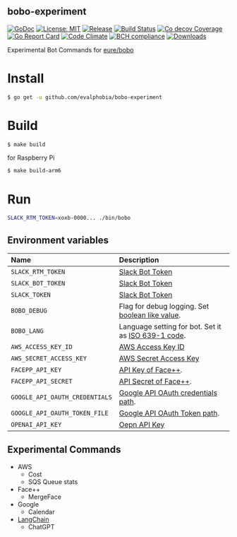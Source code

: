 bobo-experiment
----

[![GoDoc][1]][2] [![License: MIT][3]][4] [![Release][5]][6] [![Build Status][7]][8] [![Co decov Coverage][11]][12] [![Go Report Card][13]][14] [![Code Climate][19]][20] [![BCH compliance][21]][22] [![Downloads][15]][16]

[1]: https://godoc.org/github.com/evalphobia/bobo-experiment?status.svg
[2]: https://godoc.org/github.com/evalphobia/bobo-experiment
[3]: https://img.shields.io/badge/License-MIT-blue.svg
[4]: LICENSE.md
[5]: https://img.shields.io/github/release/evalphobia/bobo-experiment.svg
[6]: https://github.com/evalphobia/bobo-experiment/releases/latest
[7]: https://travis-ci.org/evalphobia/bobo-experiment.svg?branch=master
[8]: https://travis-ci.org/evalphobia/bobo-experiment
[9]: https://coveralls.io/repos/evalphobia/bobo-experiment/badge.svg?branch=master&service=github
[10]: https://coveralls.io/github/evalphobia/bobo-experiment?branch=master
[11]: https://codecov.io/github/evalphobia/bobo-experiment/coverage.svg?branch=master
[12]: https://codecov.io/github/evalphobia/bobo-experiment?branch=master
[13]: https://goreportcard.com/badge/github.com/evalphobia/bobo-experiment
[14]: https://goreportcard.com/report/github.com/evalphobia/bobo-experiment
[15]: https://img.shields.io/github/downloads/evalphobia/bobo-experiment/total.svg?maxAge=1800
[16]: https://github.com/evalphobia/bobo-experiment/releases
[17]: https://img.shields.io/github/stars/evalphobia/bobo-experiment.svg
[18]: https://github.com/evalphobia/bobo-experiment/stargazers
[19]: https://codeclimate.com/github/evalphobia/bobo-experiment/badges/gpa.svg
[20]: https://codeclimate.com/github/evalphobia/bobo-experiment
[21]: https://bettercodehub.com/edge/badge/evalphobia/bobo-experiment?branch=master
[22]: https://bettercodehub.com/



Experimental Bot Commands for [eure/bobo](https://github.com/eure/bobo)


# Install

```bash
$ go get -u github.com/evalphobia/bobo-experiment
```

# Build

```bash
$ make build
```

for Raspberry Pi

```bash
$ make build-arm6
```

# Run

```bash
SLACK_RTM_TOKEN=xoxb-0000... ./bin/bobo
```

## Environment variables

|Name|Description|
|:--|:--|
| `SLACK_RTM_TOKEN` | [Slack Bot Token](https://slack.com/apps/A0F7YS25R-bots) |
| `SLACK_BOT_TOKEN` | [Slack Bot Token](https://slack.com/apps/A0F7YS25R-bots) |
| `SLACK_TOKEN` | [Slack Bot Token](https://slack.com/apps/A0F7YS25R-bots) |
| `BOBO_DEBUG` | Flag for debug logging. Set [boolean like value](https://golang.org/pkg/strconv/#ParseBool). |
| `BOBO_LANG` | Language setting for bot. Set it as [ISO 639-1 code](https://en.wikipedia.org/wiki/List_of_ISO_639-1_codes). |
| `AWS_ACCESS_KEY_ID` | [AWS Access Key ID](https://github.com/aws/aws-sdk-go/blob/bef02444773a49eaf30cdd615920b56896827c06/aws/credentials/env_provider.go) |
| `AWS_SECRET_ACCESS_KEY` | [AWS Secret Access Key](https://github.com/aws/aws-sdk-go/blob/bef02444773a49eaf30cdd615920b56896827c06/aws/credentials/env_provider.go) |
| `FACEPP_API_KEY` | [API Key of Face++](https://github.com/evalphobia/go-face-plusplus). |
| `FACEPP_API_SECRET` | [API Secret of Face++](https://github.com/evalphobia/go-face-plusplus). |
| `GOOGLE_API_OAUTH_CREDENTIALS` | [Google API OAuth credentials path](https://developers.google.com/calendar/quickstart/go). |
| `GOOGLE_API_OAUTH_TOKEN_FILE` | [Google API OAuth Token path](https://developers.google.com/calendar/quickstart/go). |
| `OPENAI_API_KEY` | [Oepn API Key](https://github.com/tmc/langchaingo/blob/7ea734523e39f59ebdec85796d9307573db4fbda/llms/openai/openaillm_option.go#L4) |


## Experimental Commands

- AWS
    - Cost
    - SQS Queue stats
- Face++
    - MergeFace
- Google
    - Calendar
- [LangChain](https://github.com/tmc/langchaingo)
    - ChatGPT

